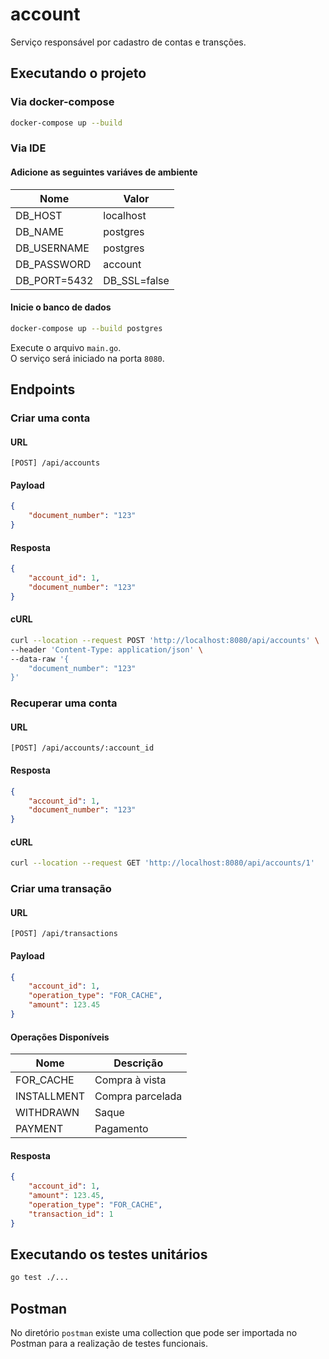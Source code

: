 # account

Serviço responsável por cadastro de contas e transções.

## Executando o projeto

### Via docker-compose

```sh
docker-compose up --build
```

### Via IDE

#### Adicione as seguintes variáves de ambiente

|Nome         |Valor      |
--------------|-------------
|DB_HOST      |localhost   |
|DB_NAME      |postgres    |
|DB_USERNAME  |postgres    |
|DB_PASSWORD  |account     |
|DB_PORT=5432 |DB_SSL=false|

#### Inicie o banco de dados

```sh
docker-compose up --build postgres
```

Execute o arquivo `main.go`.  
O serviço será iniciado na porta `8080`.

## Endpoints

### Criar uma conta

#### URL

```
[POST] /api/accounts
```

#### Payload

```json
{
    "document_number": "123"
}
```

#### Resposta

```json
{
    "account_id": 1,
    "document_number": "123"
}
```

#### cURL
```sh
curl --location --request POST 'http://localhost:8080/api/accounts' \
--header 'Content-Type: application/json' \
--data-raw '{
    "document_number": "123"
}'
```

### Recuperar uma conta

#### URL

```
[POST] /api/accounts/:account_id
```

#### Resposta

```json
{
    "account_id": 1,
    "document_number": "123"
}
```

#### cURL

```sh
curl --location --request GET 'http://localhost:8080/api/accounts/1'
```

### Criar uma transação

#### URL
```
[POST] /api/transactions
```

#### Payload

```json
{
    "account_id": 1,
    "operation_type": "FOR_CACHE",
    "amount": 123.45
}
```

#### Operações Disponíveis

|Nome       |Descrição        |
|-----------|-----------------|
|FOR_CACHE  |Compra à vista   |
|INSTALLMENT|Compra parcelada |
|WITHDRAWN  |Saque            |
|PAYMENT    |Pagamento        |

#### Resposta

```json
{
    "account_id": 1,
    "amount": 123.45,
    "operation_type": "FOR_CACHE",
    "transaction_id": 1
}
```

## Executando os testes unitários

```sh
go test ./...
```

## Postman

No diretório `postman` existe uma collection que pode ser importada no Postman para a realização de testes funcionais.
